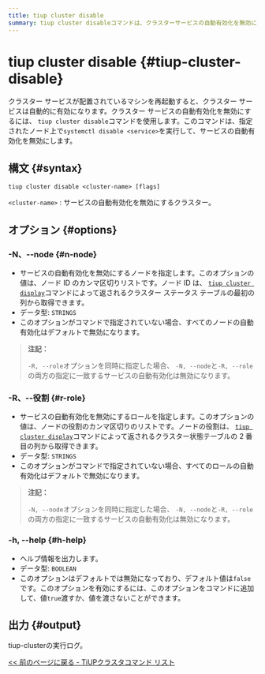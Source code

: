 ```yaml
---
title: tiup cluster disable
summary: tiup cluster disableコマンドは、クラスターサービスの自動有効化を無効にします。tiup cluster disable <cluster-name>を使用し、-N, --nodeオプションでノードを指定し、-R, --roleオプションで役割を指定します。-h, --helpオプションでヘルプ情報を出力します。実行ログはtiup-clusterの実行ログです。
---
```


# tiup cluster disable {#tiup-cluster-disable}

クラスター サービスが配置されているマシンを再起動すると、クラスター サービスは自動的に有効になります。クラスター サービスの自動有効化を無効にするには、 `tiup cluster disable`コマンドを使用します。このコマンドは、指定されたノード上で`systemctl disable <service>`を実行して、サービスの自動有効化を無効にします。

## 構文 {#syntax}

```shell
tiup cluster disable <cluster-name> [flags]
```

`<cluster-name>` : サービスの自動有効化を無効にするクラスター。

## オプション {#options}

### -N、--node {#n-node}

-   サービスの自動有効化を無効にするノードを指定します。このオプションの値は、ノード ID のカンマ区切りリストです。ノード ID は、 [`tiup cluster display`](/tiup/tiup-component-cluster-display.md)コマンドによって返されるクラスター ステータス テーブルの最初の列から取得できます。
-   データ型: `STRINGS`
-   このオプションがコマンドで指定されていない場合、すべてのノードの自動有効化はデフォルトで無効になります。

> **注記：**
>
> `-R, --role`オプションを同時に指定した場合、 `-N, --node`と`-R, --role`の両方の指定に一致するサービスの自動有効化は無効になります。

### -R、--役割 {#r-role}

-   サービスの自動有効化を無効にするロールを指定します。このオプションの値は、ノードの役割のカンマ区切りのリストです。ノードの役割は、 [`tiup cluster display`](/tiup/tiup-component-cluster-display.md)コマンドによって返されるクラスター状態テーブルの 2 番目の列から取得できます。
-   データ型: `STRINGS`
-   このオプションがコマンドで指定されていない場合、すべてのロールの自動有効化はデフォルトで無効になります。

> **注記：**
>
> `-N, --node`オプションを同時に指定した場合、 `-N, --node`と`-R, --role`の両方の指定に一致するサービスの自動有効化は無効になります。

### -h, --help {#h-help}

-   ヘルプ情報を出力します。
-   データ型: `BOOLEAN`
-   このオプションはデフォルトでは無効になっており、デフォルト値は`false`です。このオプションを有効にするには、このオプションをコマンドに追加して、値`true`渡すか、値を渡さないことができます。

## 出力 {#output}

tiup-clusterの実行ログ。

[&lt;&lt; 前のページに戻る - TiUPクラスタコマンド リスト](/tiup/tiup-component-cluster.md#command-list)
